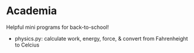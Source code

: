 # Academia
Helpful mini programs for back-to-school!

* physics.py: calculate work, energy, force, & convert from Fahrenheight to Celcius 
